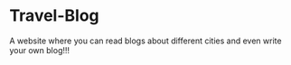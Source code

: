 # Travel-Blog
A website where you can read blogs about different cities and even write your own blog!!!
